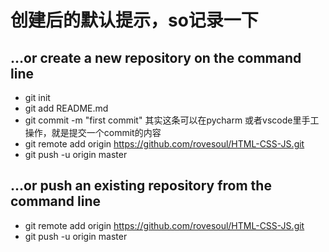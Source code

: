 # 创建后的默认提示，so记录一下
## …or create a new repository on the command line
- git init
- git add README.md
- git commit -m "first commit" 其实这条可以在pycharm 或者vscode里手工操作，就是提交一个commit的内容
- git remote add origin https://github.com/rovesoul/HTML-CSS-JS.git
- git push -u origin master


## …or push an existing repository from the command line
- git remote add origin https://github.com/rovesoul/HTML-CSS-JS.git
- git push -u origin master